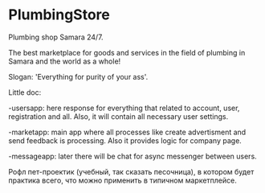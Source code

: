 # PlumbingStore
Plumbing shop Samara 24/7.

The best marketplace for goods and services in the field of plumbing in Samara and the world as a whole!

Slogan: 'Everything for purity of your ass'.


Little doc:

  -usersapp: here response for everything that related to account, user, registration and all.
             Also, it will contain all necessary user settings.
  
  -marketapp: main app where all processes like create advertisment and send feedback is processing. Also it 
              provides logic for company page.
  
 -messageapp: later there will be chat for async messenger between users.


Рофл пет-проектик (учебный, так сказать песочница), в котором будет практика всего,
что можно применить в типичном маркетплейсе.
